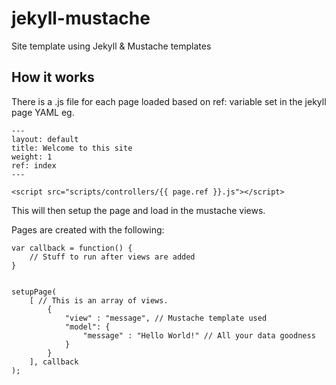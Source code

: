 # jekyll-mustache
Site template using Jekyll & Mustache templates

## How it works
There is a .js file for each page loaded based on ref: variable set in the jekyll page YAML eg. 
```
---
layout: default
title: Welcome to this site
weight: 1
ref: index
---
```
```
<script src="scripts/controllers/{{ page.ref }}.js"></script>
```

This will then setup the page and load in the mustache views.

Pages are created with the following:

```
var callback = function() {
	// Stuff to run after views are added
}


setupPage(
	[ // This is an array of views.
		{
			"view" : "message", // Mustache template used
			"model": {
				"message" : "Hello World!" // All your data goodness
			}
		}
	], callback
);
```

